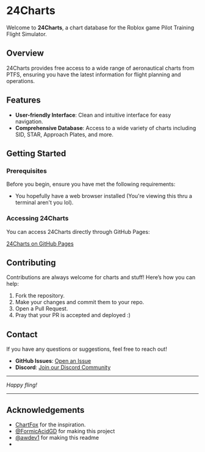 # 24Charts

Welcome to **24Charts**, a chart database for the Roblox game Pilot Training Flight Simulator.


## Overview

24Charts provides free access to a wide range of aeronautical charts from PTFS, ensuring you have the latest information for flight planning and operations. 

## Features

- **User-friendly Interface**: Clean and intuitive interface for easy navigation.
- **Comprehensive Database**: Access to a wide variety of charts including SID, STAR, Approach Plates, and more.

## Getting Started

### Prerequisites

Before you begin, ensure you have met the following requirements:
- You hopefully have a web browser installed (You're viewing this thru a terminal aren't you lol).

### Accessing 24Charts

You can access 24Charts directly through GitHub Pages:

[24Charts on GitHub Pages](https://formicacidgd.github.io/24charts/)

## Contributing

Contributions are always welcome for charts and stuff! Here’s how you can help:

1. Fork the repository.
2. Make your changes and commit them to your repo.
3. Open a Pull Request.
4. Pray that your PR is accepted and deployed :)

## Contact

If you have any questions or suggestions, feel free to reach out!

- **GitHub Issues**: [Open an Issue](https://github.com/formicacidgd/24charts/issues)
- **Discord**: [Join our Discord Community](https://discord.gg/8tSu4ewdsM)

---

*Happy fling!*

---

## Acknowledgements

- [ChartFox](https://chartfox.org) for the inspiration.
- [@FormicAcidGD](https://github.com/formicacidgd/) for making this project
- [@awdev1](https://github.com/awdev1/) for making this readme
- 
